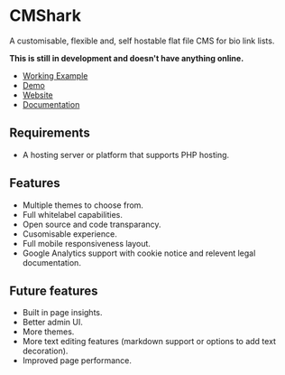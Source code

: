 # CMShark

A customisable, flexible and, self hostable flat file CMS for bio link lists.

**This is still in development and doesn't have anything online.**

- [Working Example](http://will.clarke.ml)
- [Demo](http://cmshark.com/demo)
- [Website](http://cmshark.com)
- [Documentation](http://docs.cmshark.com)

## Requirements

- A hosting server or platform that supports PHP hosting.

## Features

- Multiple themes to choose from.
- Full whitelabel capabilities.
- Open source and code transparancy.
- Cusomisable experience.
- Full mobile responsiveness layout.
- Google Analytics support with cookie notice and relevent legal documentation.

## Future  features

- Built in page insights.
- Better admin UI.
- More themes.
- More text editing features (markdown support or options to add text decoration).
- Improved page performance.

